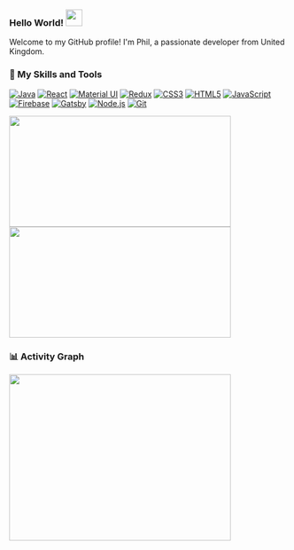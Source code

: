### Hello World! <img src="https://raw.githubusercontent.com/MartinHeinz/MartinHeinz/master/wave.gif" width="30px">

Welcome to my GitHub profile! I'm Phil, a passionate developer from United Kingdom. 

<!-- - 🌱 I’m currently learning: [Technology/Programming Language 1], [Technology/Programming Language 2], [Technology/Programming Language 3]
- 💬 Ask me about: [Your Areas of Expertise]
- 📫 How to reach me: [Your Email Address], [Your Website] -->

### 🚀 My Skills and Tools

[![Java](https://img.shields.io/badge/Java-ED8B00?style=for-the-badge&logo=java&logoColor=white)]()
[![React](https://img.shields.io/badge/React-61DAFB?style=for-the-badge&logo=react&logoColor=white)]()
[![Material UI](https://img.shields.io/badge/Material_UI-0081CB?style=for-the-badge&logo=material-ui&logoColor=white)]()
[![Redux](https://img.shields.io/badge/Redux-764ABC?style=for-the-badge&logo=redux&logoColor=white)]()
[![CSS3](https://img.shields.io/badge/CSS3-1572B6?style=for-the-badge&logo=css3&logoColor=white)]()
[![HTML5](https://img.shields.io/badge/HTML5-E34F26?style=for-the-badge&logo=html5&logoColor=white)]()
[![JavaScript](https://img.shields.io/badge/JavaScript-F7DF1E?style=for-the-badge&logo=javascript&logoColor=black)]()
[![Firebase](https://img.shields.io/badge/Firebase-FFCA28?style=for-the-badge&logo=firebase&logoColor=black)]()
[![Gatsby](https://img.shields.io/badge/Gatsby-663399?style=for-the-badge&logo=gatsby&logoColor=white)]()
[![Node.js](https://img.shields.io/badge/Node.js-43853D?style=for-the-badge&logo=node.js&logoColor=white)]()
[![Git](https://img.shields.io/badge/Git-F05032?style=for-the-badge&logo=git&logoColor=white)]()

<a href="https://github.com/anuraghazra/github-readme-stats">
  <img height=200 width=400 align="center" src="https://github-readme-stats.vercel.app/api?username=filippaskalev" />
</a>

<a href="https://github.com/anuraghazra/convoychat">
  <img height=200 width=400 align="center" src="https://github-readme-stats.vercel.app/api/top-langs?username=filippaskalev&layout=compact&langs_count=8&card_width=320" />
</a>

### 📊 Activity Graph

<a>
<img height=300 width=400 align="center" src="https://github-readme-activity-graph.vercel.app/graph?username=FilipPaskalev" />
</a>


